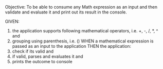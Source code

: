 Objective: To be able to consume any Math expression as an input and then validate and evaluate it and print out its result in the console.

GIVEN:
  1. the application supports following mathematical operators, i.e. +, -, /, *, ^ and
  2. grouping using parenthesis, i.e. ()
WHEN a mathematical expression is passed as an input to the application
THEN the application:
  1. check if its valid and
  2. if valid, parses and evaluates it and
  3. prints the outcome to console
